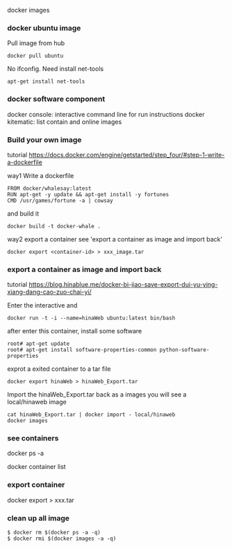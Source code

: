 docker images

### docker ubuntu image
Pull image from hub
```
docker pull ubuntu
```
No ifconfig. Need install net-tools
```
apt-get install net-tools
```

### docker software component
docker console: interactive command line for run instructions
docker kitematic: list contain and online images


### Build your own image
tutorial
https://docs.docker.com/engine/getstarted/step_four/#step-1-write-a-dockerfile

way1
Write a dockerfile
```
FROM docker/whalesay:latest
RUN apt-get -y update && apt-get install -y fortunes
CMD /usr/games/fortune -a | cowsay
```
and build it 
```
docker build -t docker-whale .
```

way2
export a container 
see 'export a container as image and import back'
```
docker export <container-id> > xxx_image.tar
```

### export a container as image and import back

tutorial
https://blog.hinablue.me/docker-bi-jiao-save-export-dui-yu-ying-xiang-dang-cao-zuo-chai-yi/

Enter the interactive and 
```
docker run -t -i --name=hinaWeb ubuntu:latest bin/bash
```
after enter this container, install some software
```
root# apt-get update  
root# apt-get install software-properties-common python-software-properties  
```

exprot a exited container to a tar file
```
docker export hinaWeb > hinaWeb_Export.tar
```

Import the hinaWeb_Export.tar back as a images
you will see a local/hinaweb image
```
cat hinaWeb_Export.tar | docker import - local/hinaweb
docker images
```


### see containers
docker ps -a 

docker container list

### export container 
docker export <contain-id> > xxx.tar

### clean up all image

```
$ docker rm $(docker ps -a -q)
$ docker rmi $(docker images -a -q)
```




